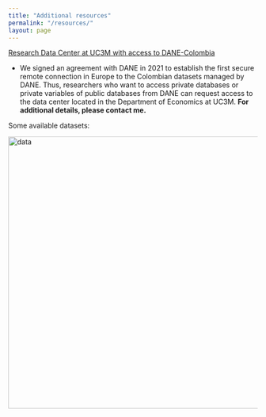 ```yaml
---
title: "Additional resources"
permalink: "/resources/"
layout: page
---
```


[Research Data Center at UC3M with access to DANE-Colombia](http://economics.uc3m.es/research-data-center/)

- We signed an agreement with DANE in 2021 to establish the first secure remote connection in Europe to the Colombian datasets managed by DANE. Thus, researchers who want to access private databases or private variables of public databases from DANE can request access to the data center located in the Department of Economics at UC3M. **For additional details, please contact me.**

Some available datasets:

<img width="549" alt="data" src="https://user-images.githubusercontent.com/57502134/186735933-aa76c862-31a9-43b5-86cc-640ecf43d6b9.png">
